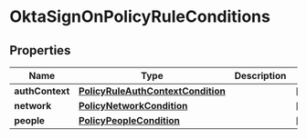 

# OktaSignOnPolicyRuleConditions


## Properties

| Name | Type | Description | Notes |
|------------ | ------------- | ------------- | -------------|
|**authContext** | [**PolicyRuleAuthContextCondition**](PolicyRuleAuthContextCondition.md) |  |  [optional] |
|**network** | [**PolicyNetworkCondition**](PolicyNetworkCondition.md) |  |  [optional] |
|**people** | [**PolicyPeopleCondition**](PolicyPeopleCondition.md) |  |  [optional] |



